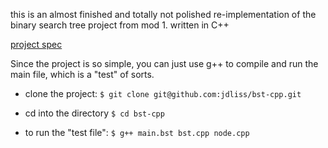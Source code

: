 this is an almost finished and totally not polished re-implementation of the binary search tree project from mod 1.  written in C++

[project spec](https://github.com/turingschool/curriculum/blob/master/source/projects/binary_search_tree.markdown)

Since the project is so simple, you can just use g++ to compile and run the main file, which is a "test" of sorts.

* clone the project: `$ git clone git@github.com:jdliss/bst-cpp.git`

* cd into the directory `$ cd bst-cpp`

* to run the "test file": `$ g++ main.bst bst.cpp node.cpp`
